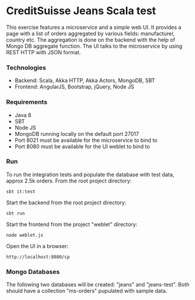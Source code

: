 # CreditSuisse Jeans Scala test

This exercise features a microservice and a simple web UI.
It provides a page with a list of orders aggregated by various
fields: manufacturer, country etc. The aggregation is done on
the backend with the help of Mongo DB aggregate function.
The UI talks to the microservice by using REST HTTP with JSON format.

### Technologies ###
* Backend: Scala, Akka HTTP, Akka Actors, MongoDB, SBT
* Frontend: AngularJS, Bootstrap, jQuery, Node JS

### Requirements ###
* Java 8
* SBT
* Node JS
* MongoDB running locally on the default port 27017
* Port 8021 must be available for the microservice to bind to
* Port 8080 must be available for the UI weblet to bind to

### Run ###
To run the integration tests and populate the database with test data, approx 2.5k orders.
From the root project directory:

```sbt it:test```

Start the backend from the root project directory:

```sbt run```

Start the frontend from the project "weblet" directory:

```node weblet.js```

Open the UI in a browser:

```http://localhost:8080/cp ```

### Mongo Databases ###
The following two databases will be created: "jeans" and "jeans-test". Both should have a
collection "ms-orders" pupulated with sample data.
